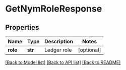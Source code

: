 # GetNymRoleResponse


## Properties
Name | Type | Description | Notes
------------ | ------------- | ------------- | -------------
**role** | **str** | Ledger role | [optional] 

[[Back to Model list]](../README.md#documentation-for-models) [[Back to API list]](../README.md#documentation-for-api-endpoints) [[Back to README]](../README.md)



